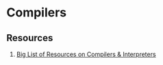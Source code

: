 # Compilers



## Resources

1. [Big List of Resources on Compilers & Interpreters](https://stackoverflow.com/questions/1669/learning-to-write-a-compiler?page=1&tab=votes#tab-top)